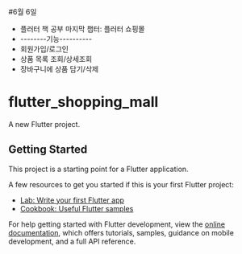 #6월 6일
- 플러터 책 공부 마지막 챕터: 플러터 쇼핑몰
- --------기능----------
- 회원가입/로그인
- 상품 목록 조회/상세조회
- 장바구니에 상품 담기/삭제

# flutter_shopping_mall

A new Flutter project.

## Getting Started

This project is a starting point for a Flutter application.

A few resources to get you started if this is your first Flutter project:

- [Lab: Write your first Flutter app](https://docs.flutter.dev/get-started/codelab)
- [Cookbook: Useful Flutter samples](https://docs.flutter.dev/cookbook)

For help getting started with Flutter development, view the
[online documentation](https://docs.flutter.dev/), which offers tutorials,
samples, guidance on mobile development, and a full API reference.
